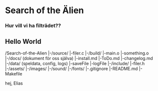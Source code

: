 # Search of the Älien
<!-- Hello World! -->

### Hur vill vi ha filträdet??
## Hello World
<!-- Ex)


eller -->

/Search-of-the-Alien
  |-/source/
    |-filer.c
  |-/build/
    |-main.o
    |-something.o
  |-/docs/  (dokument för oss själva)
    |-install.md
    |-ToDo.md
    |-changelog.md
  |-/data/   (speldata, config, logs)
    |-saveFile
    |-logFile
  |-/include/
    |-filer.h
  |-/assets/
    |-/images/
    |-/sound/
    |-/fonts/
  |-.gitignore
  |-README.md
  |-Makefile


  hej, Elias
  